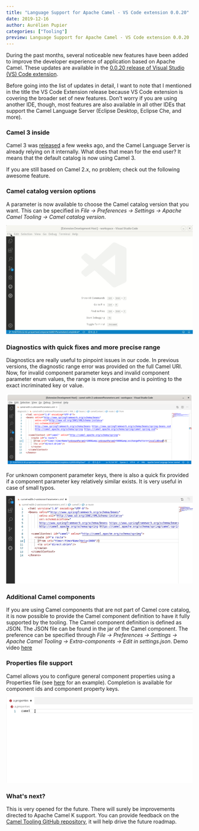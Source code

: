 ```yaml
---
title: "Language Support for Apache Camel - VS Code extension 0.0.20"
date: 2019-12-16
author: Aurélien Pupier
categories: ["Tooling"]
preview: Language Support for Apache Camel - VS Code extension 0.0.20
---
```


During the past months, several noticeable new features have been added to improve the developer experience of application based on Apache Camel. These updates are available in the [0.0.20 release of Visual Studio (VS) Code extension](https://marketplace.visualstudio.com/items?itemName=redhat.vscode-apache-camel).

Before going into the list of updates in detail, I want to note that I mentioned in the title the VS Code Extension release because VS Code extension is covering the broader set of new features. Don't worry if you are using another IDE, though, most features are also available in all other IDEs that support the Camel Language Server (Eclipse Desktop, Eclipse Che, and more).

### Camel 3 inside

Camel 3 was [released](https://camel.apache.org/blog/release-3-0-0.html) a few weeks ago, and the Camel Language Server is already relying on it internally. What does that mean for the end user? It means that the default catalog is now using Camel 3.

If you are still based on Camel 2.x, no problem; check out the following awesome feature.

### Camel catalog version options

A parameter is now available to choose the Camel catalog version that you want. This can be specified in *File -> Preferences -> Settings -> Apache Camel Tooling -> Camel catalog version*.

![Camel Catalog Version preference](./CamelCatalogVersionPreference.gif)

### Diagnostics with quick fixes and more precise range

Diagnostics are really useful to pinpoint issues in our code. In previous versions, the diagnostic range error was provided on the full Camel URI. Now, for invalid component parameter keys and invalid component parameter enum values, the range is more precise and is pointing to the exact incriminated key or value.

![Diagnostic range improved](./diagnosticRangeImproved.png)

For unknown component parameter keys, there is also a quick fix provided if a component parameter key relatively similar exists. It is very useful in case of small typos.

![Filtered List of quickfix](./filteredListOfQuickfix.gif)

### Additional Camel components

If you are using Camel components that are not part of Camel core catalog, it is now possible to provide the Camel component definition to have it fully supported by the tooling. The Camel component definition is defined as JSON. The JSON file can be found in the jar of the Camel component. The preference can be specified through *File -> Preferences -> Settings -> Apache Camel Tooling -> Extra-components -> Edit in settings.json*. Demo video [here](https://www.youtube.com/watch?v=U015RzlgFNM)


### Properties file support

Camel allows you to configure general component properties using a Properties file (see [here](https://github.com/apache/camel/blob/cfc9abf5f464057fa343a1a70a25a72c33c408bd/examples/camel-example-main/src/main/resources/application.properties#L42) for an example). Completion is available for component ids and component property keys.

![Completion in Properties files](./completionProperties.gif)

### What's next?

This is very opened for the future. There will surely be improvements directed to Apache Camel K support. You can provide feedback on the [Camel Tooling GitHub repository](https://github.com/camel-tooling), it will help drive the future roadmap.